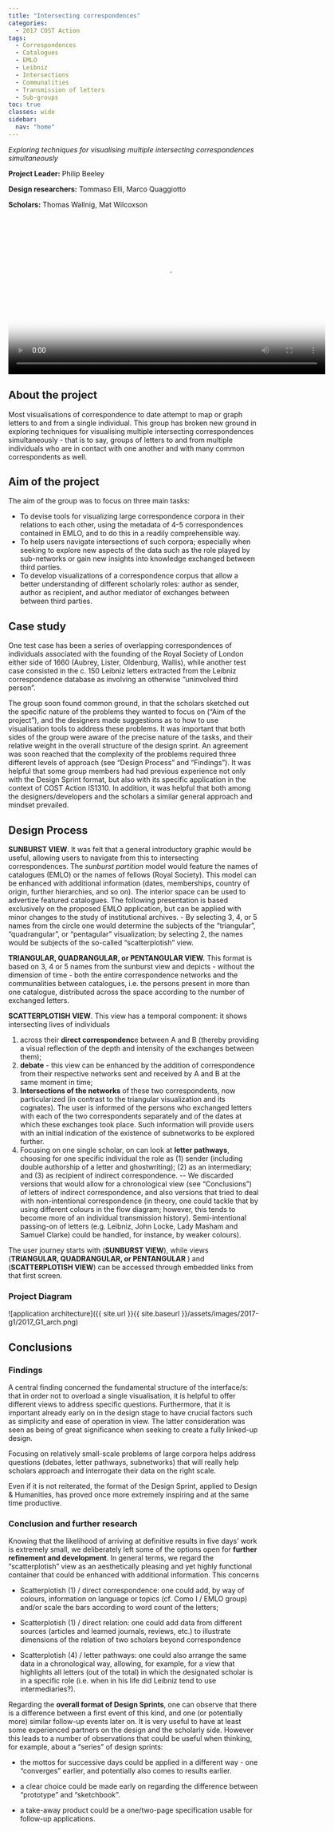 ```yaml
---
title: "Intersecting correspondences"
categories:
  - 2017 COST Action
tags:
  - Correspondences
  - Catalogues
  - EMLO
  - Leibniz
  - Intersections
  - Communalities
  - Transmission of letters
  - Sub-groups
toc: true
classes: wide
sidebar:
  nav: "home"
---
```


*Exploring techniques for visualising multiple intersecting correspondences simultaneously*

**Project Leader:** Philip Beeley

**Design researchers:** Tommaso Elli, Marco Quaggiotto

**Scholars:** Thomas Wallnig, Mat Wilcoxson

<video controls src="{{ site.url }}{{ site.baseurl }}/assets/images/2016-g1/2016_G1_low.mp4" poster="{{ site.url }}{{ site.baseurl }}/assets/images/2016-g1/image7.png" width="636" autoPlay loop> Sorry, your browser doesn't support embedded videos! </video>

## About the project

Most visualisations of correspondence to date attempt to map or graph letters to and from a single individual. This group has broken new ground in exploring techniques for visualising multiple intersecting correspondences simultaneously - that is to say, groups of letters to and from multiple individuals who are in contact with one another and with many common correspondents as well.

## Aim of the project

The aim of the group was to focus on three main tasks:

- To devise tools for visualizing large correspondence corpora in their relations to each other, using the metadata of 4-5 correspondences contained in EMLO, and to do this in a readily comprehensible way.
- To help users navigate intersections of such corpora; especially when seeking to explore new aspects of the data such as the role played by sub-networks or gain new insights into knowledge exchanged between third parties.
- To develop visualizations of a correspondence corpus that allow a better understanding of different scholarly roles: author as sender, author as recipient, and author mediator of exchanges between between third parties.

## Case study

One test case has been a series of overlapping correspondences of individuals associated with the founding of the Royal Society of London either side of 1660 (Aubrey, Lister, Oldenburg, Wallis), while another test case consisted in the c. 150 Leibniz letters extracted from the Leibniz correspondence database as involving an otherwise “uninvolved third person”.

The group soon found common ground, in that the scholars sketched out the specific nature of the problems they wanted to focus on (“Aim of the project”), and the designers made suggestions as to how to use visualisation tools to address these problems. It was important that both sides of the group were aware of the precise nature of the tasks, and their relative weight in the overall structure of the design sprint. An agreement was soon reached that the complexity of the problems required three different levels of approach (see “Design Process” and “Findings”).
It was helpful that some group members had had previous experience not only with the Design Sprint format, but also with its specific application in the context of COST Action IS1310. In addition, it was helpful that both among the designers/developers and the scholars a similar general approach and mindset prevailed.

## Design Process

**SUNBURST VIEW**. It was felt that a general introductory graphic would be useful, allowing users to navigate from this to intersecting correspondences. The *sunburst partition* model would feature the names of  catalogues (EMLO) or the names of fellows (Royal Society). This model can be enhanced with additional information (dates, memberships, country of origin, further hierarchies, and so on). The interior space can be used to advertize featured catalogues. The following presentation is based exclusively on the proposed EMLO application, but can be applied with minor changes to the study of institutional archives. - By selecting 3, 4, or 5 names from the circle one would determine the subjects of the “triangular”, “quadrangular”, or “pentagular” visualization; by selecting 2, the names would be subjects of the so-called “scatterplotish” view.

**TRIANGULAR, QUADRANGULAR, or PENTANGULAR  VIEW.** This format is based on 3, 4 or 5 names from the sunburst view and depicts - without the dimension of time - both the entire correspondence networks and the communalities between catalogues, i.e. the persons present in more than one catalogue, distributed across the space according to the number of exchanged letters.

**SCATTERPLOTISH VIEW**. This view has a temporal component: it shows intersecting lives of individuals

1. across their **direct correspondenc**e between A and B (thereby providing a visual reflection of the depth and intensity of the exchanges between them);
2. **debate** - this view can be enhanced by the addition of correspondence from their respective networks sent and received by A and B at the same moment in time;
3. **Intersections of the networks** of these two correspondents, now particularized (in contrast to the triangular visualization and its cognates). The user is informed of the persons who exchanged letters with each of the two correspondents separately and of the dates at which these exchanges took place. Such information will provide users with an initial indication of the existence of subnetworks to be explored further.
4. Focusing on one single scholar, on can look at **letter pathways**, choosing for one specific individual the role as (1) sender (including double authorship of a letter and ghostwriting); (2) as an intermediary; and (3) as recipient of indirect correspondence. -- We discarded versions that would allow for a chronological view (see “Conclusions”) of letters of indirect correspondence, and also versions that tried to deal with non-intentional correspondence (in theory, one could tackle that by using different colours in the flow diagram; however, this tends to become more of an individual transmission history). Semi-intentional passing-on of letters (e.g. Leibniz, John Locke, Lady Masham and Samuel Clarke) could be handled, for instance, by weaker colours).

The user journey starts with (**SUNBURST VIEW**), while views (**TRIANGULAR, QUADRANGULAR, or PENTANGULAR** ) and (**SCATTERPLOTISH VIEW**) can be accessed through embedded links from that first screen.

### Project Diagram
![application architecture]({{ site.url }}{{ site.baseurl }}/assets/images/2017-g1/2017_G1_arch.png)

## Conclusions

### Findings

A central finding concerned the fundamental structure of the interface/s: that in order not to overload a single visualisation, it is helpful to offer different views to address specific questions. Furthermore, that it is important already early on in the design stage to have crucial factors such as simplicity and ease of operation in view. The latter consideration was seen as being of great significance when seeking to create a fully linked-up design.    

Focusing on relatively small-scale problems of large corpora helps address questions (debates, letter pathways, subnetworks) that will really help scholars approach and interrogate their data on the right scale.

Even if it is not reiterated, the format of the Design Sprint, applied to Design & Humanities, has proved once more extremely inspiring and at the same time productive.

### Conclusion and further research

Knowing that the likelihood of arriving at definitive results in five days’ work is extremely small, we deliberately left some of the options open for **further refinement and development**. In general terms, we regard the “scatterplotish” view as an aesthetically pleasing and yet highly functional container that could be enhanced with additional information. This concerns

- Scatterplotish (1) / direct correspondence: one could add, by way of colours, information on language or topics (cf. Como I / EMLO group) and/or scale the bars according to word count of the letters;

- Scatterplotish (1) / direct relation: one could add data from different sources (articles and learned journals, reviews, etc.) to illustrate dimensions of the relation of two scholars beyond correspondence

- Scatterplotish (4) / letter pathways: one could also arrange the same data in a chronological way, allowing, for example, for a view that highlights all letters (out of the total) in which the designated scholar is in a specific role (i.e. when in his life did Leibniz tend to use intermediaries?).

Regarding the **overall format of Design Sprints**, one can observe that there is a difference between a first event of this kind, and one (or potentially more) similar follow-up events later on. It is very useful to have at least some experienced partners on the design and the scholarly side. However this leads to a number of observations that could be useful when thinking, for example, about a “series” of design sprints:

- the mottos for successive days could be applied in a different way - one “converges” earlier, and potentially also comes to results earlier.

- a clear choice could be made early on regarding the difference between “prototype” and “sketchbook”.

- a take-away product could be a one/two-page specification usable for follow-up applications.
